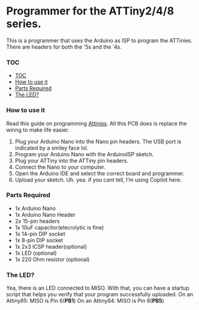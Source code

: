 # Programmer for the ATTiny2/4/8 series.
This is a programmer that uses the Arduino as ISP to program the ATTinies. There are headers for both the '5s and the '4s.

### TOC
- [TOC](#toc)
- [How to use it](#how-to-use-it)
- [Parts Required](#parts-required)
- [The LED?](#the-led)

### How to use it
Read this guide on programming [Attinies](https://homemadehardware.com/guides/programming-an-attiny85/).
All this PCB does is replace the wiring to make life easier.

1. Plug your Arduino Nano into the Nano pin headers. The USB port is indicated by a smiley face lol.
2. Program your Arduino Nano with the ArduinoISP sketch.
3. Plug your ATTiny into the ATTiny pin headers.
4. Connect the Nano to your computer.
5. Open the Arduino IDE and select the correct board and programmer.
6. Upload your sketch.
Uh. yea. if you cant tell, I'm using Copilot here.

### Parts Required
 - 1x Arduino Nano
 - 1x Arduino Nano Header
 - 2x 15-pin headers
 - 1x 10uF capacitor(elecrolytic is fine)
 - 1x 14-pin DIP socket
 - 1x 8-pin DIP socket
 - 1x 2x3 ICSP header(optional)
 - 1x LED (optional)
 - 1x 220 Ohm resistor (optional)

### The LED?
Yea, there is an LED connected to MISO. With that, you can have a startup script that helps you verify that your program successfully uploaded.
On an Attiny85: MISO is Pin 6(**PB1**)
On an Attiny84: MISO is Pin 8(**PB5**)